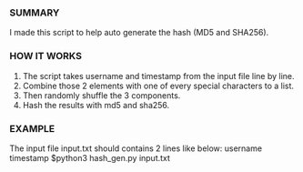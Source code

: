 ### SUMMARY
I made this script to help auto generate the hash (MD5 and SHA256).

### HOW IT WORKS
1. The script takes username and timestamp from the input file line by line.
2. Combine those 2 elements with one of every special characters to a list.
3. Then randomly shuffle the 3 components.
4. Hash the results with md5 and sha256.

### EXAMPLE
The input file input.txt should contains 2 lines like below: 
username
timestamp
$python3 hash_gen.py input.txt
